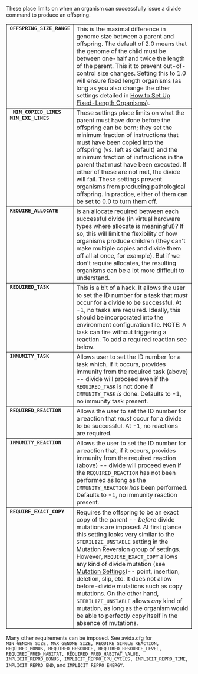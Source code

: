 <p>These place limits on when an organism can successfully issue a divide command to produce an offspring.</p>
<table border="1">
<tbody>
<tr class="important">
<td valign="top"><strong><code>OFFSPRING_SIZE_RANGE</code></strong></td>
<td>This is the maximal difference in genome size between a parent and offspring. The default of 2.0 means that the genome of the child must be between one-half and twice the length of the parent. This it to prevent out-of-control size changes. Setting this to 1.0 will ensure fixed length organisms (as long as you also change the other settings detailed in <a title="How to Set Up Fixed-Length Organisms" href="https://github.com/devosoft/avida/wiki/Setting-up-fixed-length-organisms">How to Set Up Fixed-Length Organisms</a>).</td>
</tr>
<tr>
<td valign="top"><strong><code> MIN_COPIED_LINES <br />MIN_EXE_LINES </code></strong></td>
<td>These settings place limits on what the parent must have done before the offspring can be born; they set the minimum fraction of instructions that must have been copied into the offspring (vs. left as default) and the minimum fraction of instructions in the parent that must have been executed. If either of these are not met, the divide will fail. These settings prevent organisms from producing pathological offspring. In practice, either of them can be set to 0.0 to turn them off.</td>
</tr>
<tr>
<td valign="top"><strong><code>REQUIRE_ALLOCATE</code></strong></td>
<td>Is an allocate required between each successful divide (in virtual hardware types where allocate is meaningful)? If so, this will limit the flexibility of how organisms produce children (they can't make multiple copies and divide them off all at once, for example). But if we don't require allocates, the resulting organisms can be a lot more difficult to understand.</td>
</tr>
<tr>
<td valign="top"><strong><code>REQUIRED_TASK</code></strong></td>
<td>This is a bit of a hack. It allows the user to set the ID number for a task that <em>must</em> occur for a divide to be successful. At -1, no tasks are required. Ideally, this should be incorporated into the environment configuration file. NOTE: A task can fire without triggering a reaction. To add a required reaction see below.</td>
</tr>
<tr>
<td valign="top"><strong><code>IMMUNITY_TASK</code></strong></td>
<td>Allows user to set the ID number for a task which, if it occurs, provides immunity from the required task (above) -- divide will proceed even if the <code>REQUIRED_TASK</code> is not done if <code>IMMUNITY_TASK</code> <em>is</em> done. Defaults to -1, no immunity task present.</td>
</tr>
<tr>
<td valign="top"><strong><code>REQUIRED_REACTION</code></strong></td>
<td>Allows the user to set the ID number for a reaction that <em>must</em> occur for a divide to be successful. At -1, no reactions are required.</td>
</tr>
<tr>
<td valign="top"><strong><code>IMMUNITY_REACTION</code></strong></td>
<td>Allows the user to set the ID number for a reaction that, if it occurs, provides immunity from the required reaction (above) -- divide will proceed even if the <code>REQUIRED_REACTION</code> has not been performed as long as the <code>IMMUNITY_REACTION</code> <em>has</em> been performed. Defaults to -1, no immunity reaction present.</td>
</tr>
<tr>
<td valign="top"><strong><code>REQUIRE_EXACT_COPY</code></strong></td>
<td>Requires the offspring to be an exact copy of the parent -- <em>before</em> divide mutations are imposed. At first glance this setting looks very similar to the <code>STERILIZE_UNSTABLE</code> setting in the Mutation Reversion group of settings. However, <code>REQUIRE_EXACT_COPY</code> allows any kind of divide mutation (see <a title="Mutation Settings" href="http://avida.devosoft.org/wiki/documentation/configuration-and-command-reference/avida-cfg-the-avida-configuration-file/mutation-settings/">Mutation Settings</a>)-- point, insertion, deletion, slip, etc. It does not allow before-divide mutations such as copy mutations. On the other hand, <code>STERILIZE_UNSTABLE</code> allows <em>any</em> kind of mutation, as long as the organism would be able to perfectly copy itself in the absence of mutations.</td>
</tr>
</tbody>
</table>
<p>Many other requirements can be imposed. See avida.cfg for <code>MIN_GENOME_SIZE, MAX_GENOME_SIZE, REQUIRE_SINGLE_REACTION, REQUIRED_BONUS, REQUIRED_RESOURCE, REQUIRED_RESOURCE_LEVEL, REQUIRED_PRED_HABITAT, REQUIRED_PRED_HABITAT_VALUE, IMPLICIT_REPRO_BONUS, IMPLICIT_REPRO_CPU_CYCLES, IMPLICIT_REPRO_TIME, IMPLICIT_REPRO_END</code>, and <code>IMPLICIT_REPRO_ENERGY</code>.</p>
